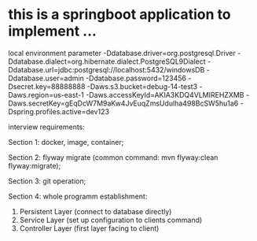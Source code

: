 # this is a springboot application  to implement ...

local environment parameter
-Ddatabase.driver=org.postgresql.Driver
-Ddatabase.dialect=org.hibernate.dialect.PostgreSQL9Dialect
-Ddatabase.url=jdbc:postgresql://localhost:5432/windowsDB
-Ddatabase.user=admin
-Ddatabase.password=123456
-Dsecret.key=88888888
-Daws.s3.bucket=debug-14-test3
-Daws.region=us-east-1
-Daws.accessKeyId=AKIA3KDQ4VLMIREHZXMB
-Daws.secretKey=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
-Dspring.profiles.active=dev123

interview requirements:

Section 1: docker, image, container;

Section 2: flyway migrate (common command: mvn flyway:clean flyway:migrate);

Section 3: git operation;

Section 4: whole programm establishment:
1. Persistent Layer (connect to database directly)
2. Service Layer (set up configuration to clients command)
3. Controller Layer (first layer facing to client)
